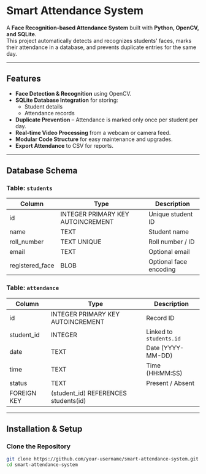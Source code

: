 #  Smart Attendance System

A **Face Recognition-based Attendance System** built with **Python, OpenCV, and SQLite**.  
This project automatically detects and recognizes students' faces, marks their attendance in a database, and prevents duplicate entries for the same day.

---

##  Features
- **Face Detection & Recognition** using OpenCV.
- **SQLite Database Integration** for storing:
  - Student details
  - Attendance records
- **Duplicate Prevention** – Attendance is marked only once per student per day.
- **Real-time Video Processing** from a webcam or camera feed.
- **Modular Code Structure** for easy maintenance and upgrades.
- **Export Attendance** to CSV for reports.

---

## Database Schema

### Table: `students`
| Column           | Type      | Description |
|------------------|-----------|-------------|
| id               | INTEGER PRIMARY KEY AUTOINCREMENT | Unique student ID |
| name             | TEXT      | Student name |
| roll_number      | TEXT UNIQUE | Roll number / ID |
| email            | TEXT      | Optional email |
| registered_face  | BLOB      | Optional face encoding |

### Table: `attendance`
| Column       | Type      | Description |
|--------------|-----------|-------------|
| id           | INTEGER PRIMARY KEY AUTOINCREMENT | Record ID |
| student_id   | INTEGER   | Linked to `students.id` |
| date         | TEXT      | Date (YYYY-MM-DD) |
| time         | TEXT      | Time (HH:MM:SS) |
| status       | TEXT      | Present / Absent |
| FOREIGN KEY  | (student_id) REFERENCES students(id) |

---

##  Installation & Setup

###  Clone the Repository
```bash
git clone https://github.com/your-username/smart-attendance-system.git
cd smart-attendance-system
